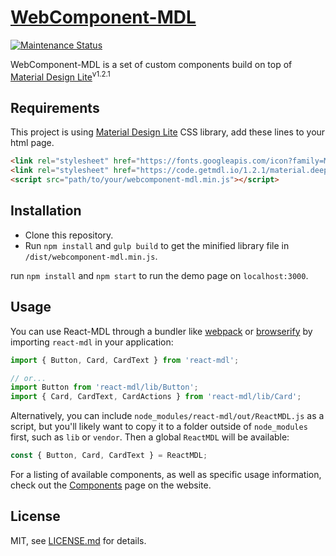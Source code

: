 # [WebComponent-MDL][webcomponent-mdl-url]
[![Maintenance Status][status-image]][status-url]

WebComponent-MDL is a set of custom components build on top of [Material Design Lite][google-mdl-url]<sup>v1.2.1</sup>

## Requirements
This project is using [Material Design Lite][google-mdl-url] CSS library, add these lines to your html page.
```html
<link rel="stylesheet" href="https://fonts.googleapis.com/icon?family=Material+Icons">
<link rel="stylesheet" href="https://code.getmdl.io/1.2.1/material.deep_purple-amber.min.css">
<script src="path/to/your/webcomponent-mdl.min.js"></script>
```


## Installation

* Clone this repository.
* Run `npm install` and `gulp build` to get the minified library file in `/dist/webcomponent-mdl.min.js`.

run `npm install` and `npm start` to run the demo page on `localhost:3000`.


## Usage

You can use React-MDL through a bundler like [webpack][webpack-url] or [browserify][browserify-url] by importing `react-mdl` in your application:

```js
import { Button, Card, CardText } from 'react-mdl';

// or...
import Button from 'react-mdl/lib/Button';
import { Card, CardText, CardActions } from 'react-mdl/lib/Card';
```

Alternatively, you can include `node_modules/react-mdl/out/ReactMDL.js` as a script, but you'll likely want to copy it to a folder outside of `node_modules` first, such as `lib` or `vendor`. Then a global `ReactMDL` will be available:

```js
const { Button, Card, CardText } = ReactMDL;
```

For a listing of available components, as well as specific usage information, check out the [Components][react-mdl-components-url] page on the website.

## License

MIT, see [LICENSE.md](/LICENSE.md) for details.

[webcomponent-mdl-url]: https://fieosa.github.io/webcomponent-mdl/
[google-mdl-url]: https://github.com/google/material-design-lite

[status-image]: https://img.shields.io/badge/status-maintained-brightgreen.svg
[status-url]: https://github.com/FIEOSA/webcomponent-mdl

[react-mdl-components-url]: https://fieosa.github.io/webcomponent-mdl/components/index.html
[webpack-url]: https://webpack.github.io/
[browserify-url]: http://browserify.org/
